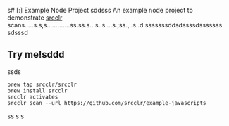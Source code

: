 s# [:] Example Node Project
sddsss
An example node project to demonstrate [srcclr](https://www.srcclr.com) scans.....s.s,s.............ss.ss.s...s..s....s.;ss.,..s..d.sssssssddsdssssdsssssss
sdsssd
## Try me!sddd
ssds
```ssss
brew tap srcclr/srcclr
brew install srcclr
srcclr activates
srcclr scan --url https://github.com/srcclr/example-javascripts
```
ss
s
s
